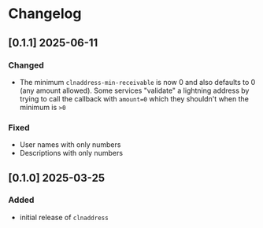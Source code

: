 # Changelog

## [0.1.1] 2025-06-11

### Changed
- The minimum `clnaddress-min-receivable` is now 0 and also defaults to 0 (any amount allowed). Some services "validate" a lightning address by trying to call the callback with ``amount=0`` which they shouldn't when the minimum is `>0`

### Fixed
- User names with only numbers
- Descriptions with only numbers

## [0.1.0] 2025-03-25

### Added

- initial release of `clnaddress`